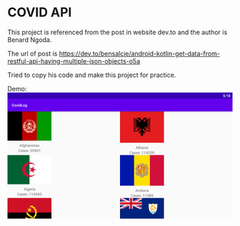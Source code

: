 # COVID API
This project is referenced from the post in website dev.to and the author is Benard Ngoda.

The url of post is 
https://dev.to/bensalcie/android-kotlin-get-data-from-restful-api-having-multiple-json-objects-o5a

Tried to copy his code and make this project for practice.

Demo:
![](demo.png)
